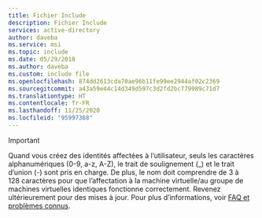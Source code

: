 ```yaml
---
title: Fichier Include
description: Fichier Include
services: active-directory
author: daveba
ms.service: msi
ms.topic: include
ms.date: 05/29/2018
ms.author: daveba
ms.custom: include file
ms.openlocfilehash: 874dd2613cda70ae96b11fe99ee2944af02c2369
ms.sourcegitcommit: a43a59e44c14d349d597c3d2fd2bc779989c71d7
ms.translationtype: HT
ms.contentlocale: fr-FR
ms.lasthandoff: 11/25/2020
ms.locfileid: "95997368"
---
```

> [!IMPORTANT]
> Quand vous créez des identités affectées à l’utilisateur, seuls les caractères alphanumériques (0-9, a-z, A-Z), le trait de soulignement (\_) et le trait d’union (-) sont pris en charge. De plus, le nom doit comprendre de 3 à 128 caractères pour que l’affectation à la machine virtuelle/au groupe de machines virtuelles identiques fonctionne correctement. Revenez ultérieurement pour des mises à jour. Pour plus d’informations, voir [FAQ et problèmes connus](../articles/active-directory/managed-identities-azure-resources/known-issues.md).